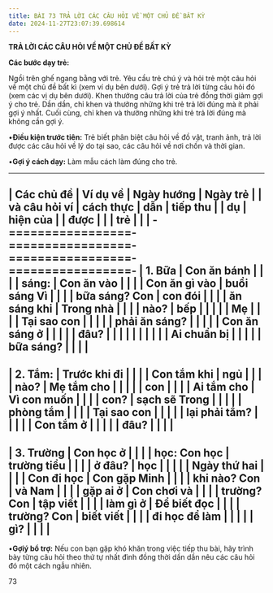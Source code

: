 ```yaml
---
title: BÀI 73 TRẢ LỜI CÁC CÂU HỎI VỀ MỘT CHỦ ĐỀ BẤT KỲ
date: 2024-11-27T23:07:39.698614
---
```


**TRẢ LỜI CÁC CÂU HỎI VỀ MỘT CHỦ ĐỀ BẤT KỲ**

**Các bước dạy trẻ:**

Ngồi trên ghế ngang bằng với trẻ. Yêu cầu trẻ chú ý và hỏi trẻ một câu
hỏi về một chủ đề bất kì (xem ví dụ bên dưới). Gợi ý trẻ trả lời từng
câu hỏi đó (xem các vị dụ bên dưới). Khen thưởng câu trả lời của trẻ
đồng thời giảm gợi ý cho trẻ. Dần dần, chỉ khen và thưởng những khi
trẻ trả lời đúng mà ít phải gợi ý nhất. Cuối cùng, chỉ khen và thưởng
những khi trẻ trả lời đúng mà không cần gợi ý.

•**Điều kiện trước tiên:** Trẻ biết phân biệt câu hỏi về đồ vật, tranh
ảnh, trả lời được các câu hỏi về lý do tại sao, các câu hỏi về nơi
chồn và thời gian.

•**Gợi ý cách dạy:** Làm mẫu cách làm đúng cho trẻ.

-------------------------------------------------------------------------
| **Các chủ đề  | **Ví dụ về    | **Ngày hướng  | **Ngày trẻ    |
| và câu hỏi ví | cách thực     | dẫn**         | tiếp thu      |
| dụ**          | hiện của      |                 | được**        |
|                 | trẻ**         |                 |                 |
-=================-=================-=================-=================-
| **1. Bữa      | Con ăn bánh  |                 |                 |
| sáng:**      | Con ăn vào    |                 |                 |
| Con ăn gì vào | buổi sáng Vì  |                 |                 |
| bữa sáng? Con | con đói      |                 |                 |
| ăn sáng khi   | Trong nhà     |                 |                 |
| nào?          | bếp          |                 |                 |
|               | Mẹ            |                 |                 |
| Tại sao con   |                 |                 |                 |
| phải ăn sáng? |                 |                 |                 |
| Con ăn sáng ở |                 |                 |                 |
| đâu?          |                 |                 |                 |
|               |                 |                 |                 |
| Ai chuẩn bị   |                 |                 |                 |
| bữa sáng?     |                 |                 |                 |
-------------------------------------------------------------------------
| **2. Tắm:**  | Trước khi đi  |                 |                 |
| Con tắm khi   | ngủ          |                 |                 |
| nào?          | Mẹ tắm cho    |                 |                 |
|               | con          |                 |                 |
| Ai tắm cho    | Vì con muốn   |                 |                 |
| con?          | sạch sẽ Trong |                 |                 |
|               | phòng tắm     |                 |                 |
| Tại sao con   |                 |                 |                 |
| lại phải tắm? |                 |                 |                 |
| Con tắm ở     |                 |                 |                 |
| đâu?          |                 |                 |                 |
-------------------------------------------------------------------------
| **3. Trường     | Con học ở     |                 |                 |
| học:** Con học  | trường tiểu   |                 |                 |
| ở đâu?          | học          |                 |                 |
|                 | Ngày thứ hai |                 |                 |
| Con đi học    | Con gặp Minh  |                 |                 |
| khi nào? Con  | và Nam       |                 |                 |
| gặp ai ở      | Con chơi và   |                 |                 |
| trường? Con   | tập viết     |                 |                 |
| làm gì ở      | Để biết đọc   |                 |                 |
| trường? Con   | biết viết     |                 |                 |
| đi học để làm |                 |                 |                 |
| gì?           |                 |                 |                 |
-------------------------------------------------------------------------

•**Gợiý bổ trợ:** Nếu con bạn gặp khó khăn trong việc tiếp thu bài,
hãy trình bày từng câu hỏi theo thứ tự nhất đình đồng thời dần dần nêu
các câu hỏi đó một cách ngẫu nhiên.

73

